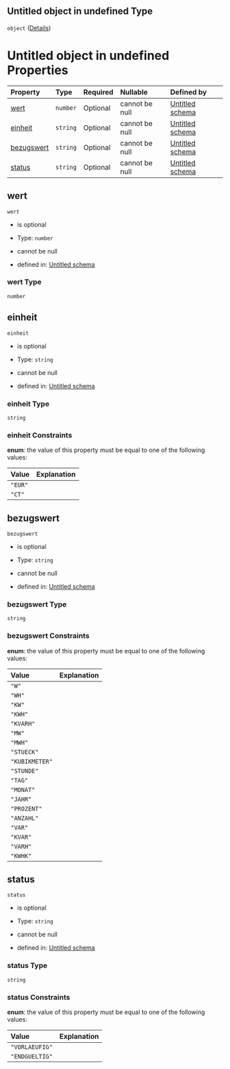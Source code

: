 ## Untitled object in undefined Type

`object` ([Details](preis.md))

# Untitled object in undefined Properties

| Property                  | Type     | Required | Nullable       | Defined by                                                                                                                                                        |
| :------------------------ | :------- | :------- | :------------- | :---------------------------------------------------------------------------------------------------------------------------------------------------------------- |
| [wert](#wert)             | `number` | Optional | cannot be null | [Untitled schema](preis-properties-wert.md "https://raw.githubusercontent.com/conuti-gmbh/bo4e/main/schemas/v1/com/Preis.schema.json#/properties/wert")           |
| [einheit](#einheit)       | `string` | Optional | cannot be null | [Untitled schema](waehrungseinheit.md "https://raw.githubusercontent.com/conuti-gmbh/bo4e/main/schemas/v1/enum/Waehrungseinheit.schema.json#/properties/einheit") |
| [bezugswert](#bezugswert) | `string` | Optional | cannot be null | [Untitled schema](mengeneinheit.md "https://raw.githubusercontent.com/conuti-gmbh/bo4e/main/schemas/v1/enum/Mengeneinheit.schema.json#/properties/bezugswert")    |
| [status](#status)         | `string` | Optional | cannot be null | [Untitled schema](preisstatus.md "https://raw.githubusercontent.com/conuti-gmbh/bo4e/main/schemas/v1/enum/Preisstatus.schema.json#/properties/status")            |

## wert



`wert`

*   is optional

*   Type: `number`

*   cannot be null

*   defined in: [Untitled schema](preis-properties-wert.md "https://raw.githubusercontent.com/conuti-gmbh/bo4e/main/schemas/v1/com/Preis.schema.json#/properties/wert")

### wert Type

`number`

## einheit



`einheit`

*   is optional

*   Type: `string`

*   cannot be null

*   defined in: [Untitled schema](waehrungseinheit.md "https://raw.githubusercontent.com/conuti-gmbh/bo4e/main/schemas/v1/enum/Waehrungseinheit.schema.json#/properties/einheit")

### einheit Type

`string`

### einheit Constraints

**enum**: the value of this property must be equal to one of the following values:

| Value   | Explanation |
| :------ | :---------- |
| `"EUR"` |             |
| `"CT"`  |             |

## bezugswert



`bezugswert`

*   is optional

*   Type: `string`

*   cannot be null

*   defined in: [Untitled schema](mengeneinheit.md "https://raw.githubusercontent.com/conuti-gmbh/bo4e/main/schemas/v1/enum/Mengeneinheit.schema.json#/properties/bezugswert")

### bezugswert Type

`string`

### bezugswert Constraints

**enum**: the value of this property must be equal to one of the following values:

| Value          | Explanation |
| :------------- | :---------- |
| `"W"`          |             |
| `"WH"`         |             |
| `"KW"`         |             |
| `"KWH"`        |             |
| `"KVARH"`      |             |
| `"MW"`         |             |
| `"MWH"`        |             |
| `"STUECK"`     |             |
| `"KUBIKMETER"` |             |
| `"STUNDE"`     |             |
| `"TAG"`        |             |
| `"MONAT"`      |             |
| `"JAHR"`       |             |
| `"PROZENT"`    |             |
| `"ANZAHL"`     |             |
| `"VAR"`        |             |
| `"KVAR"`       |             |
| `"VARH"`       |             |
| `"KWHK"`       |             |

## status



`status`

*   is optional

*   Type: `string`

*   cannot be null

*   defined in: [Untitled schema](preisstatus.md "https://raw.githubusercontent.com/conuti-gmbh/bo4e/main/schemas/v1/enum/Preisstatus.schema.json#/properties/status")

### status Type

`string`

### status Constraints

**enum**: the value of this property must be equal to one of the following values:

| Value          | Explanation |
| :------------- | :---------- |
| `"VORLAEUFIG"` |             |
| `"ENDGUELTIG"` |             |
